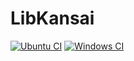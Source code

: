 
LibKansai
=========
[![Ubuntu CI](https://github.com/baAlex/libkansai/workflows/Ubuntu/badge.svg)](https://github.com/baAlex/libkansai/actions?query=workflow%3AUbuntu)
[![Windows CI](https://github.com/baAlex/libkansai/workflows/Windows/badge.svg)](https://github.com/baAlex/libkansai/actions?query=workflow%3AWindows)
